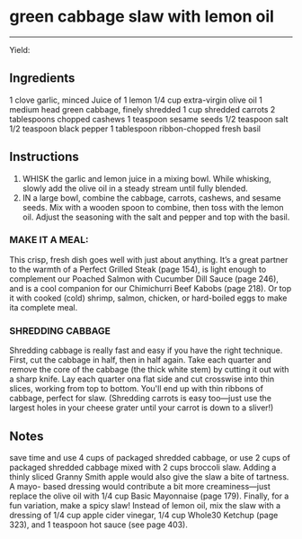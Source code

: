 # green cabbage slaw with lemon oil
---
Yield: 

## Ingredients
1 clove garlic, minced
Juice of 1 lemon
1/4 cup extra-virgin olive oil
1 medium head green cabbage,
finely shredded
1 cup shredded carrots
2 tablespoons chopped cashews
1 teaspoon sesame seeds
1/2 teaspoon salt
1/2 teaspoon black pepper
1 tablespoon ribbon-chopped fresh basil

## Instructions
1. WHISK the garlic and lemon juice in a mixing bowl. While
whisking, slowly add the olive oil in a steady stream until
fully blended.
2. IN a large bowl, combine the cabbage, carrots, cashews, and
sesame seeds. Mix with a wooden spoon to combine, then
toss with the lemon oil. Adjust the seasoning with the salt
and pepper and top with the basil.

### MAKE IT A MEAL:
This crisp, fresh dish goes well with just
about anything. It’s a great partner to the warmth of a Perfect
Grilled Steak (page 154), is light enough to complement our
Poached Salmon with Cucumber Dill Sauce (page 246), and
is a cool companion for our Chimichurri Beef Kabobs (page
218). Or top it with cooked (cold) shrimp, salmon, chicken, or
hard-boiled eggs to make ita complete meal.

### SHREDDING CABBAGE 
Shredding cabbage is really
fast and easy if you have the right technique. First, cut the
cabbage in half, then in half again. Take each quarter and
remove the core of the cabbage (the thick white stem) by
cutting it out with a sharp knife. Lay each quarter ona flat
side and cut crosswise into thin slices, working from top to
bottom. You'll end up with thin ribbons of cabbage, perfect for
slaw. (Shredding carrots is easy too—just use the largest holes
in your cheese grater until your carrot is down to a sliver!)

## Notes

save time and use 4 cups of packaged
shredded cabbage, or use 2 cups of
packaged shredded cabbage mixed with
2 cups broccoli slaw. Adding a thinly
sliced Granny Smith apple would also
give the slaw a bite of tartness. A mayo-
based dressing would contribute a bit
more creaminess—just replace the olive
oil with 1/4 cup Basic Mayonnaise (page
179). Finally, for a fun variation, make
a spicy slaw! Instead of lemon oil, mix
the slaw with a dressing of 1/4 cup apple
cider vinegar, 1/4 cup Whole30 Ketchup
(page 323), and 1 teaspoon hot sauce
(see page 403).